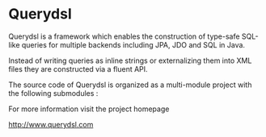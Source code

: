 # Querydsl #

Querydsl is a framework which enables the construction of type-safe SQL-like queries for multiple backends including JPA, JDO and SQL in Java.

Instead of writing queries as inline strings or externalizing them into XML files they are constructed via a fluent API.

The source code of Querydsl is organized as a multi-module project with the following submodules :

For more information visit the project homepage 

http://www.querydsl.com

